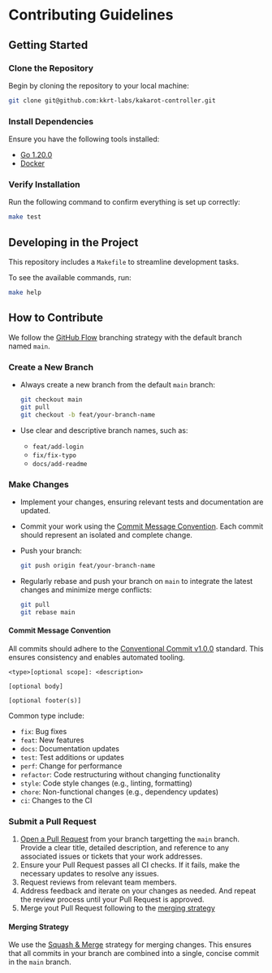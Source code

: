 # Contributing Guidelines

## Getting Started

### Clone the Repository

Begin by cloning the repository to your local machine:

```bash
git clone git@github.com:kkrt-labs/kakarot-controller.git
```

### Install Dependencies

Ensure you have the following tools installed:

- [Go 1.20.0](https://go.dev/doc/install)
- [Docker](https://docs.docker.com/get-started/get-docker/)

### Verify Installation

Run the following command to confirm everything is set up correctly:

```bash
make test
```

## Developing in the Project

This repository includes a `Makefile` to streamline development tasks.

To see the available commands, run:

```bash
make help
```

## How to Contribute

We follow the [GitHub Flow](https://docs.github.com/en/get-started/using-github/github-flow) branching strategy with the default branch named `main`.

### Create a New Branch

- Always create a new branch from the default `main` branch:

    ```bash
    git checkout main
    git pull
    git checkout -b feat/your-branch-name
    ```
- Use clear and descriptive branch names, such as:
  - `feat/add-login`
  - `fix/fix-typo`
  - `docs/add-readme`

### Make Changes

- Implement your changes, ensuring relevant tests and documentation are updated.
- Commit your work using the [Commit Message Convention](#commit-message-convention). Each commit should represent an isolated and complete change.
- Push your branch:

    ```bash
    git push origin feat/your-branch-name
    ```
- Regularly rebase and push your branch on `main` to integrate the latest changes and minimize merge conflicts:

    ```bash
    git pull
    git rebase main
    ```

#### Commit Message Convention

All commits should adhere to the [Conventional Commit v1.0.0](https://www.conventionalcommits.org/en/v1.0.0/) standard. This ensures consistency and enables automated tooling.

```
<type>[optional scope]: <description>

[optional body]

[optional footer(s)]
```

Common type include:

- `fix`: Bug fixes
- `feat`: New features
- `docs`: Documentation updates
- `test`: Test additions or updates
- `perf`: Change for performance
- `refactor`: Code restructuring without changing functionality
- `style`: Code style changes (e.g., linting, formatting)
- `chore`: Non-functional changes (e.g., dependency updates)
- `ci`: Changes to the CI

### Submit a Pull Request

1. [Open a Pull Request](https://github.com/kkrt-labs/kakarot-controller/compare) from your branch targetting the `main` branch. Provide a clear title, detailed description, and reference to any associated issues or tickets that your work addresses.
4. Ensure your Pull Request passes all CI checks. If it fails, make the necessary updates to resolve any issues.
5. Request reviews from relevant team members.
6. Address feedback and iterate on your changes as needed. And repeat the review process until your Pull Request is approved.
8. Merge yout Pull Request following to the [merging strategy](#merging-strategy)

#### Merging Strategy

We use the [Squash & Merge](https://docs.github.com/en/pull-requests/collaborating-with-pull-requests/incorporating-changes-from-a-pull-request/about-pull-request-merges#squash-and-merge-your-commits) strategy for merging changes. This ensures that all commits in your branch are combined into a single, concise commit in the `main` branch.
